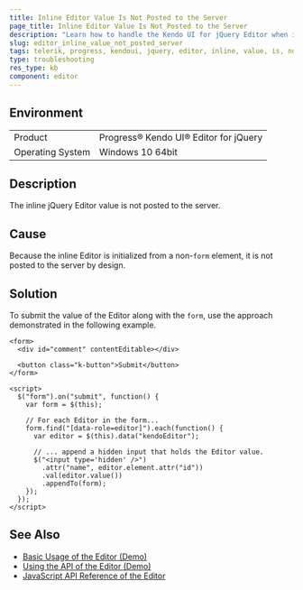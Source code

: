 ```yaml
---
title: Inline Editor Value Is Not Posted to the Server
page_title: Inline Editor Value Is Not Posted to the Server
description: "Learn how to handle the Kendo UI for jQuery Editor when its inline value is not posted to the server."
slug: editor_inline_value_not_posted_server
tags: telerik, progress, kendoui, jquery, editor, inline, value, is, not, posted, on, the, server 
type: troubleshooting
res_type: kb
component: editor
---
```


## Environment

<table>
 <tr>
  <td>Product</td>
  <td>Progress® Kendo UI® Editor for jQuery</td>
 </tr>
 <tr>
  <td>Operating System</td>
  <td>Windows 10 64bit</td>
 </tr>
</table>

## Description 

The inline jQuery Editor value is not posted to the server.

## Cause 

Because the inline Editor is initialized from a non-`form` element, it is not posted to the server by design.

## Solution

To submit the value of the Editor along with the `form`, use the approach demonstrated in the following example.

    <form>
      <div id="comment" contentEditable></div>

      <button class="k-button">Submit</button>
    </form>

    <script>
      $("form").on("submit", function() {
        var form = $(this);

        // For each Editor in the form...
        form.find("[data-role=editor]").each(function() {
          var editor = $(this).data("kendoEditor");

          // ... append a hidden input that holds the Editor value.
          $("<input type='hidden' />")
            .attr("name", editor.element.attr("id"))
            .val(editor.value())
            .appendTo(form);
        });
      });
    </script>

## See Also

* [Basic Usage of the Editor (Demo)](https://demos.telerik.com/kendo-ui/editor/index)
* [Using the API of the Editor (Demo)](https://demos.telerik.com/kendo-ui/editor/api)
* [JavaScript API Reference of the Editor](/api/javascript/ui/editor)
